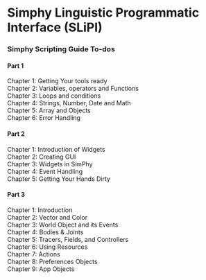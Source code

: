 # Simphy Linguistic Programmatic Interface (SLiPI)


### Simphy Scripting Guide To-dos

#### Part 1

Chapter 1: Getting Your tools ready  
Chapter 2: Variables, operators and Functions  
Chapter 3: Loops and conditions  
Chapter 4: Strings, Number, Date and Math  
Chapter 5: Array and Objects  
Chapter 6: Error Handling  

#### Part 2  

Chapter 1: Introduction of Widgets  
Chapter 2: Creating GUI  
Chapter 3: Widgets in SimPhy  
Chapter 4: Event Handling  
Chapter 5: Getting Your Hands Dirty  

#### Part 3  

Chapter 1: Introduction  
Chapter 2: Vector and Color  
Chapter 3: World Object and its Events  
Chapter 4: Bodies & Joints  
Chapter 5: Tracers, Fields, and Controllers  
Chapter 6: Using Resources  
Chapter 7: Actions  
Chapter 8: Preferences Objects  
Chapter 9: App Objects  

